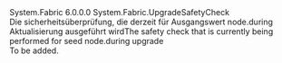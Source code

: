 <Type Name="SeedNodeUpgradeSafetyCheck" FullName="System.Fabric.SeedNodeUpgradeSafetyCheck">
  <TypeSignature Language="C#" Value="public sealed class SeedNodeUpgradeSafetyCheck : System.Fabric.UpgradeSafetyCheck" />
  <TypeSignature Language="ILAsm" Value=".class public auto ansi sealed beforefieldinit SeedNodeUpgradeSafetyCheck extends System.Fabric.UpgradeSafetyCheck" />
  <TypeSignature Language="DocId" Value="T:System.Fabric.SeedNodeUpgradeSafetyCheck" />
  <TypeSignature Language="VB.NET" Value="Public NotInheritable Class SeedNodeUpgradeSafetyCheck&#xA;Inherits UpgradeSafetyCheck" />
  <TypeSignature Language="F#" Value="type SeedNodeUpgradeSafetyCheck = class&#xA;    inherit UpgradeSafetyCheck" />
  <AssemblyInfo>
    <AssemblyName>System.Fabric</AssemblyName>
    <AssemblyVersion>6.0.0.0</AssemblyVersion>
  </AssemblyInfo>
  <Base>
    <BaseTypeName>System.Fabric.UpgradeSafetyCheck</BaseTypeName>
  </Base>
  <Interfaces />
  <Docs>
    <summary>
      <para><span data-ttu-id="ed630-101">Die sicherheitsüberprüfung, die derzeit für Ausgangswert node.during Aktualisierung ausgeführt wird</span><span class="sxs-lookup"><span data-stu-id="ed630-101">The safety check that is currently being performed for seed node.during upgrade</span></span> </para>
    </summary>
    <remarks>To be added.</remarks>
  </Docs>
  <Members />
</Type>